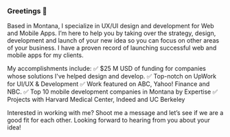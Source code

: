 ### Greetings 👋

Based in Montana, I specialize in UX/UI design and development for Web and Mobile Apps. I’m here to help you by taking over the strategy, design, development and launch of your new idea so you can focus on other areas of your business. I have a proven record of launching successful web and mobile apps for my clients.

My accomplishments include:
✅ $25 M USD of funding for companies whose solutions I've helped design and develop.
✅ Top-notch on UpWork for UI/UX & Development
✅ Work featured on ABC, Yahoo! Finance and NBC.
✅ Top 10 mobile development companies in Montana by Expertise
✅ Projects with Harvard Medical Center, Indeed and UC Berkeley

Interested in working with me? Shoot me a message and let’s see if we are a good fit for each other. Looking forward to hearing from you about your idea!

